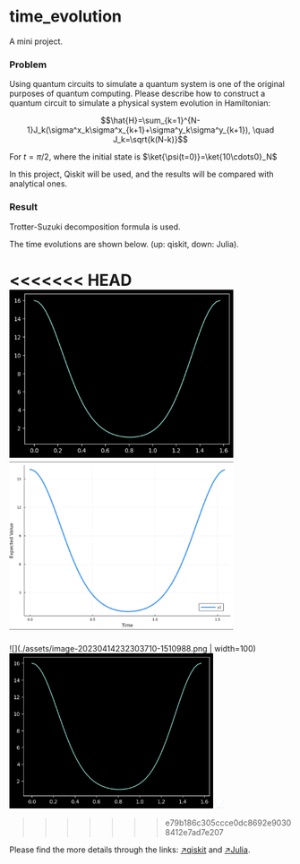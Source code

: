 # time_evolution

A mini project.

### Problem

Using quantum circuits to simulate a quantum system is one of the original purposes of quantum computing. Please describe how to construct a quantum circuit to simulate a physical system evolution in Hamiltonian:

$$\hat{H}=\sum_{k=1}^{N-1}J_k(\sigma^x_k\sigma^x_{k+1}+\sigma^y_k\sigma^y_{k+1}), \quad J_k=\sqrt{k(N-k)}$$

For $t=\pi/2$, where the initial state is $\ket{\psi(t=0)}=\ket{10\cdots0}_N$

In this project, Qiskit will be used, and the results will be compared with analytical ones.

### Result

Trotter-Suzuki decomposition formula is used.

The time evolutions are shown below. (up: qiskit, down: Julia).

<<<<<<< HEAD
<img src="./assets/image-20230414232303710-1510988.png" alt="image-20230414232303710" width="400" height="300" /><img src="./assets/Screenshot 2023-04-14 at 23.34.34-1511699.png" alt="Screenshot 2023-04-14 at 23.34.34" width="400" height="300" />
=======
![](./assets/image-20230414232303710-1510988.png | width=100)
<img src="./assets/image-20230414232303710-1510988.png" alt="image-20230414232303710" style="zoom:67%;" /><img src="./assets/Screenshot 2023-04-14 at 23.34.34-1511699.png" alt="Screenshot 2023-04-14 at 23.34.34" style="zoom:2%;" />
>>>>>>> e79b186c305ccce0dc8692e90308412e7ad7e207

Please find the more details through the links: [↗️qiskit](./qiskit_evolution.ipynb ) and [↗️Julia](./Julia_evolution.ipynb).

